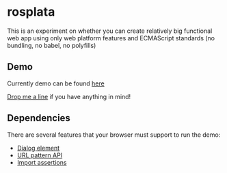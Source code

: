 # rosplata
This is an experiment on whether you can create relatively big functional web app using only web platform features and ECMAScript standards (no bundling, no babel, no polyfills)

## Demo
Currently demo can be found [here](http://ros-plata.ru/)

[Drop me a line](mailto:a_salt@lenta.ru) if you have anything in mind!

## Dependencies
There are several features that your browser must support to run the demo:
* [Dialog element](https://caniuse.com/?search=dialog)
* [URL pattern API](https://caniuse.com/mdn-api_urlpattern)
* [Import assertions](https://github.com/tc39/proposal-import-assertions)
